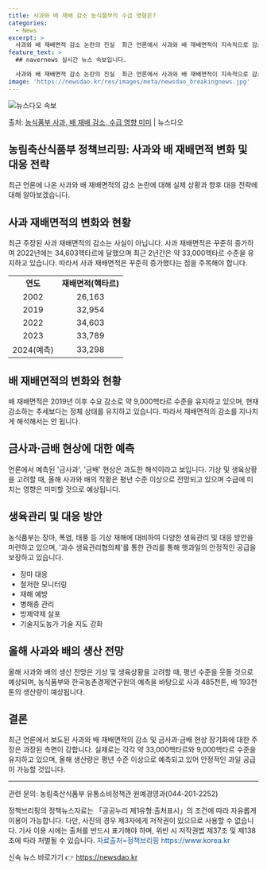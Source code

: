```yaml
---
title: 사과와 배 재배 감소 농식품부의 수급 영향은?
categories:
  - News
excerpt: >
  사과와 배 재배면적 감소 논란의 진실  최근 언론에서 사과와 배 재배면적이 지속적으로 감소하고 있다는 보도가…
feature_text: >
  ## navernews 실시간 뉴스 속보입니다.

  사과와 배 재배면적 감소 논란의 진실  최근 언론에서 사과와 배 재배면적이 지속적으로 감소하고 있다는 보도가…
image: 'https://newsdao.kr/res/images/meta/newsdao_breakingnews.jpg'
---
```


![뉴스다오 속보](https://newsdao.kr/res/images/meta/newsdao_breakingnews.jpg)

<p>출처: <a href="https://newsdao.kr/4514" rel="dofollow">농식품부 사과, 배 재배 감소, 수급 영향 미미</a> | 뉴스다오</p>

<h2>농림축산식품부 정책브리핑: 사과와 배 재배면적 변화 및 대응 전략</h2>

<p data-ke-size="size16">최근 언론에 나온 사과와 배 재배면적의 감소 논란에 대해 실제 상황과 향후 대응 전략에 대해 알아보겠습니다. </p>

<h2 data-ke-size="size26">사과 재배면적의 변화와 현황</h2>

<p data-ke-size="size16">최근 주장된 사과 재배면적의 감소는 사실이 아닙니다. 사과 재배면적은 꾸준히 증가하여 2022년에는 34,603헥타르에 달했으며 최근 2년간은 약 33,000헥타르 수준을 유지하고 있습니다. 따라서 사과 재배면적은 꾸준히 증가했다는 점을 주목해야 합니다.</p>

<table>
  <tr>
    <td style="text-align: center; height: 17px;"><b>연도</b></td>
    <td style="text-align: center; height: 17px;"><b>재배면적(헥타르)</b></td>
  </tr>
  <tr>
    <td style="text-align: center; height: 17px;">2002</td>
    <td style="text-align: center; height: 17px;">26,163</td>
  </tr>
  <tr>
    <td style="text-align: center; height: 17px;">2019</td>
    <td style="text-align: center; height: 17px;">32,954</td>
  </tr>
  <tr>
    <td style="text-align: center; height: 17px;">2022</td>
    <td style="text-align: center; height: 17px;">34,603</td>
  </tr>
  <tr>
    <td style="text-align: center; height: 17px;">2023</td>
    <td style="text-align: center; height: 17px;">33,789</td>
  </tr>
  <tr>
    <td style="text-align: center; height: 17px;">2024(예측)</td>
    <td style="text-align: center; height: 17px;">33,298</td>
  </tr>
</table>

<h2 data-ke-size="size26">배 재배면적의 변화와 현황</h2>

<p data-ke-size="size16">배 재배면적은 2019년 이후 수요 감소로 약 9,000헥타르 수준을 유지하고 있으며, 현재 감소하는 추세보다는 정체 상태를 유지하고 있습니다. 따라서 재배면적의 감소를 지나치게 해석해서는 안 됩니다.</p>

<h2 data-ke-size="size26">금사과·금배 현상에 대한 예측</h2>

<p data-ke-size="size16">언론에서 예측된 '금사과', '금배' 현상은 과도한 해석이라고 보입니다. 기상 및 생육상황을 고려할 때, 올해 사과와 배의 작황은 평년 수준 이상으로 전망되고 있으며 수급에 미치는 영향은 미미할 것으로 예상됩니다.</p>

<h2 data-ke-size="size26">생육관리 및 대응 방안</h2>

<p data-ke-size="size16">농식품부는 장마, 폭염, 태풍 등 기상 재해에 대비하여 다양한 생육관리 및 대응 방안을 마련하고 있으며, '과수 생육관리협의체'를 통한 관리를 통해 햇과일의 안정적인 공급을 보장하고 있습니다.</p>

<ul>
  <li>장마 대응</li>
  <li>철저한 모니터링</li>
  <li>재해 예방</li>
  <li>병해충 관리</li>
  <li>방제약제 살포</li>
  <li>기술지도농가 기술 지도 강화</li>
</ul>

<h2 data-ke-size="size26">올해 사과와 배의 생산 전망</h2>

<p data-ke-size="size16">올해 사과와 배의 생산 전망은 기상 및 생육상황을 고려할 때, 평년 수준을 웃돌 것으로 예상되며, 농식품부와 한국농촌경제연구원의 예측을 바탕으로 사과 485천톤, 배 193천톤의 생산량이 예상됩니다.</p>

<h2 data-ke-size="size26">결론</h2>

<p data-ke-size="size16">최근 언론에서 보도된 사과와 배 재배면적의 감소 및 금사과·금배 현상 장기화에 대한 주장은 과장된 측면이 강합니다. 실제로는 각각 약 33,000헥타르와 9,000헥타르 수준을 유지하고 있으며, 올해 생산량은 평년 수준 이상으로 예측되고 있어 안정적인 과일 공급이 가능할 것입니다.</p>

<hr>

<p data-ke-size="size16">관련 문의: 농림축산식품부 유통소비정책관 원예경영과(044-201-2252)</p>
<p data-ke-size="size16">정책브리핑의 정책뉴스자료는 「공공누리 제1유형:출처표시」의 조건에 따라 자유롭게 이용이 가능합니다. 다만, 사진의 경우 제3자에게 저작권이 있으므로 사용할 수 없습니다. 기사 이용 시에는 출처를 반드시 표기해야 하며, 위반 시 저작권법 제37조 및 제138조에 따라 처벌될 수 있습니다. <span style="color: #1a5490;">자료출처=정책브리핑 https://www.korea.kr</span></p>

<p data-ke-size="size16"></p> 

신속 뉴스 바로가기 👉 <a href="https://newsdao.kr" rel="dofollow">https://newsdao.kr</a>


